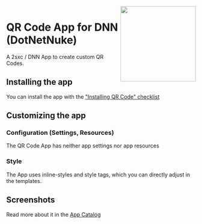 <image src="app-icon.png" align="right" width="200px">

# QR Code App for DNN (DotNetNuke)

A 2sxc / DNN App to create custom QR Codes.

## Installing the app

You can install the app with the ["Installing QR Code" checklist](https://azing.org/2sxc/r/TCmnZ17h)

## Customizing the app

### Configuration (Settings, Resources)

The QR Code App has neither app settings nor app resources

### Style

The App uses inline-styles and style tags, which you can directly adjust in the templates.

## Screenshots

Read more about it in the [App Catalog](https://2sxc.org/en/apps/app/qr-code-app-for-dnn-dotnetnuke)
